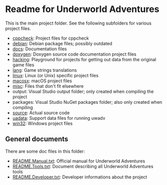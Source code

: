 # Readme for Underworld Adventures

This is the main project folder. See the following subfolders for various
project files.

- [cppcheck](cppcheck/): Project files for cppcheck
- [debian](debian/): Debian package files; possibly outdated
- [docs](docs/README.md): Documentation files
- [doxygen](doxygen/): Doxygen source code documentation project files
- [hacking](hacking/): Playground for projects for getting out data from the
  original game files
- [lang](lang/): Game strings translations
- [linux](linux/): Linux (or Unix) specific project files
- [macosx](macosx/): macOS project files
- [misc](misc/): Files that don't fit elsewhere
- output: Visual Studio output folder; only created when compiling the project
- packages: Visual Studio NuGet packages folder; also only created when
  compiling
- [source](source/): Actual source code
- [uadata](uadata/): Support data files for running uwadv
- [win32](win32/): Windows project files

## General documents

There are some doc files in this folder:

- [README.Manual.txt](): Official manual for Underworld Adventures
- [README.Tools.txt](): Document describing all Underworld Adventures tools
- [README.Developer.txt](): Developer informations about the project
